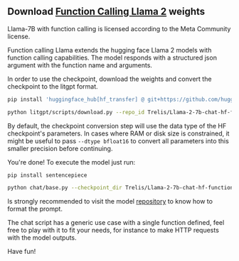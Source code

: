 ## Download [Function Calling Llama 2](https://huggingface.co/Trelis/Llama-2-7b-chat-hf-function-calling-v2) weights

Llama-7B with function calling is licensed according to the Meta Community license.

Function calling Llama extends the hugging face Llama 2 models with function calling capabilities.
The model responds with a structured json argument with the function name and arguments.

In order to use the checkpoint, download the weights and convert the checkpoint to the litgpt format.

```bash
pip install 'huggingface_hub[hf_transfer] @ git+https://github.com/huggingface/huggingface_hub'

python litgpt/scripts/download.py --repo_id Trelis/Llama-2-7b-chat-hf-function-calling-v2
```

By default, the checkpoint conversion step will use the data type of the HF checkpoint's parameters. In cases where RAM
or disk size is constrained, it might be useful to pass `--dtype bfloat16` to convert all parameters into this smaller precision before continuing.

You're done! To execute the model just run:

```bash
pip install sentencepiece

python chat/base.py --checkpoint_dir Trelis/Llama-2-7b-chat-hf-function-calling-v2
```
Is strongly recommended to visit the model [repository](https://huggingface.co/Trelis/Llama-2-7b-chat-hf-function-calling-v2) to know how to format the prompt.

The chat script has a generic use case with a single function defined, feel free to play with it to fit your needs, for instance to make HTTP requests with the model outputs.

Have fun!

